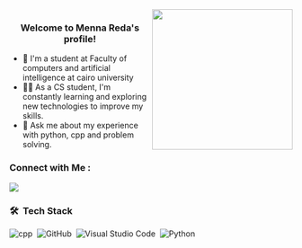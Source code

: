 
<img width="250" align="right" src="https://c.tenor.com/_DOBjnGspYAAAAAM/code-coding.gif">

<h3 align="center">
  Welcome to Menna Reda's profile!
</h3>

- 🏢 I'm a  student at Faculty of computers and artificial intelligence at cairo university
- 👨‍💻 As a CS student, I'm constantly learning and exploring new technologies to improve my skills.
- 💬 Ask me about my experience with python, cpp and problem solving.


### Connect with Me :

<a href="https://linkedin.com/in/menna-reda" target="_blank"><img src="https://img.shields.io/badge/-Yousef%20Dergham-0077B5?style=for-the-badge&logo=Linkedin&logoColor=white"/></a>
### 🛠 &nbsp;Tech Stack
![cpp](https://img.shields.io/badge/-cpp-05122A?style=flat&logo=cpp&logoColor=563D7C)&nbsp;
![GitHub](https://img.shields.io/badge/-GitHub-05122A?style=flat&logo=github)&nbsp;
![Visual Studio Code](https://img.shields.io/badge/-Visual%20Studio%20Code-05122A?style=flat&logo=visual-studio-code&logoColor=007ACC)&nbsp;
![Python](https://img.shields.io/badge/-Python%20-05122A?style=flat&logo=python)&nbsp;
